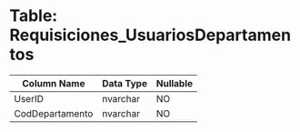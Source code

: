 # Table: Requisiciones_UsuariosDepartamentos

| Column Name | Data Type | Nullable |
|-------------|-----------|----------|
| UserID | nvarchar | NO |
| CodDepartamento | nvarchar | NO |
